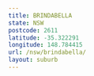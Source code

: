 ```yaml
---
title: BRINDABELLA
state: NSW
postcode: 2611
latitude: -35.322291
longitude: 148.784415
url: /nsw/brindabella/
layout: suburb
---
```

